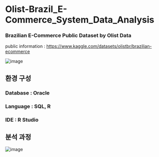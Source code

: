 # Olist-Brazil_E-Commerce_System_Data_Analysis

### Brazilian E-Commerce Public Dataset by Olist Data

public information : https://www.kaggle.com/datasets/olistbr/brazilian-ecommerce

![image](https://github.com/iJaeDragon/Olist-Brazil_E-Commerce_System_Data_Analysis/assets/66985977/833e9170-a63f-440b-b017-f94bce7a7e04)


## 환경 구성

### Database : Oracle

### Language : SQL, R

### IDE : R Studio

## 분석 과정

![image](https://github.com/iJaeDragon/Olist-Brazil_E-Commerce_System_Data_Analysis/assets/66985977/1d239a06-dbf6-49a3-9510-e130a2285edc)
